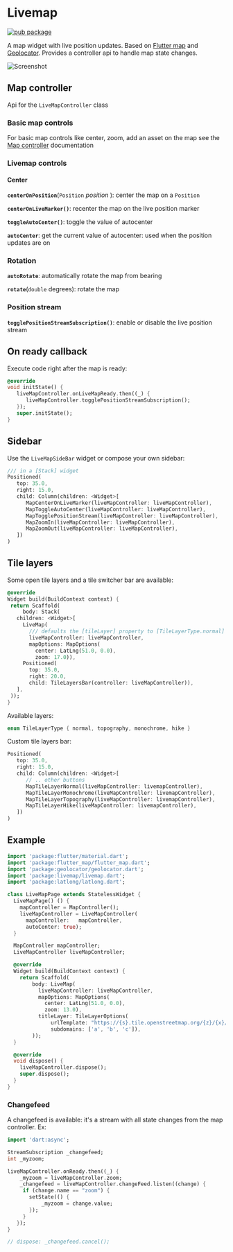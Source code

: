 # Livemap

[![pub package](https://img.shields.io/pub/v/livemap.svg)](https://pub.dartlang.org/packages/livemap)

A map widget with live position updates. Based on [Flutter map](https://github.com/johnpryan/flutter_map) and [Geolocator](https://github.com/BaseflowIT/flutter-geolocator). Provides a controller api to handle map state changes.

![Screenshot](screenshot.gif)

## Map controller

Api for the `LiveMapController` class

### Basic map controls

For basic map controls like center, zoom, add an asset on the map see the
[Map controller](https://github.com/synw/map_controller) documentation

### Livemap controls

#### Center

**`centerOnPosition`**(`Position` *position* ): center the map on a `Position`

**`centerOnLiveMarker()`**: recenter the map on the live position marker

**`toggleAutoCenter()`**: toggle the value of autocenter

**`autoCenter`**: get the current value of autocenter: used when the position updates are on

### Rotation

**`autoRotate`**: automatically rotate the map from bearing

**`rotate`**(`double` degrees): rotate the map

### Position stream

**`togglePositionStreamSubscription()`**: enable or disable the live position stream

## On ready callback

Execute code right after the map is ready:

   ```dart
   @override
   void initState() {
      liveMapController.onLiveMapReady.then((_) {
         liveMapController.togglePositionStreamSubscription();
      });
      super.initState();
   }
   ```

## Sidebar

Use the `LiveMapSideBar` widget or compose your own sidebar:

   ```dart
   /// in a [Stack] widget
   Positioned(
      top: 35.0,
      right: 15.0,
      child: Column(children: <Widget>[
         MapCenterOnLiveMarker(liveMapController: liveMapController),
         MapToggleAutoCenter(liveMapController: liveMapController),
         MapTogglePositionStream(liveMapController: liveMapController),
         MapZoomIn(liveMapController: liveMapController),
         MapZoomOut(liveMapController: liveMapController),
      ])
   )
   ```

## Tile layers

Some open tile layers and a tile switcher bar are available:

   ```dart
  @override
  Widget build(BuildContext context) {
    return Scaffold(
        body: Stack(
      children: <Widget>[
        LiveMap(
          /// defaults the [tileLayer] property to [TileLayerType.normal]
          liveMapController: liveMapController,
          mapOptions: MapOptions(
            center: LatLng(51.0, 0.0),
            zoom: 17.0)),
        Positioned(
          top: 35.0,
          right: 20.0,
          child: TileLayersBar(controller: liveMapController)),
      ],
    ));
  }
   ```

Available layers:

   ```dart
   enum TileLayerType { normal, topography, monochrome, hike }
   ```

Custom tile layers bar:

   ```dart
   Positioned(
      top: 35.0,
      right: 15.0,
      child: Column(children: <Widget>[
         // .. other buttons
         MapTileLayerNormal(liveMapController: livemapController),
         MapTileLayerMonochrome(liveMapController: livemapController),
         MapTileLayerTopography(liveMapController: livemapController),
         MapTileLayerHike(liveMapController: livemapController),
      ])
   )
   ```

## Example

   ```dart
   import 'package:flutter/material.dart';
   import 'package:flutter_map/flutter_map.dart';
   import 'package:geolocator/geolocator.dart';
   import 'package:livemap/livemap.dart';
   import 'package:latlong/latlong.dart';

   class LiveMapPage extends StatelessWidget {
     LiveMapPage() () {
       mapController = MapController();
       liveMapController = LiveMapController(
         mapController:   mapController,
         autoCenter: true);
     }

     MapController mapController;
     LiveMapController liveMapController;

     @override
     Widget build(BuildContext context) {
       return Scaffold(
           body: LiveMap(
             liveMapController: liveMapController,
             mapOptions: MapOptions(
               center: LatLng(51.0, 0.0),
               zoom: 13.0),
             titleLayer: TileLayerOptions(
                 urlTemplate: "https://{s}.tile.openstreetmap.org/{z}/{x}/{y}.png",
                 subdomains: ['a', 'b', 'c']),
           ));
     }

     @override
     void dispose() {
       liveMapController.dispose();
       super.dispose();
     }
   }
   ```

### Changefeed

A changefeed is available: it's a stream with all state changes from the map controller. Ex:

   ```dart
   import 'dart:async';

   StreamSubscription _changefeed;
   int _myzoom;

   liveMapController.onReady.then((_) {
       _myzoom = liveMapController.zoom;
       _changefeed = liveMapController.changeFeed.listen((change) {
        if (change.name == "zoom") {
          setState(() {
              _myzoom = change.value;
          });
        }
      });
   }

   // dispose: _changefeed.cancel();
   ```
